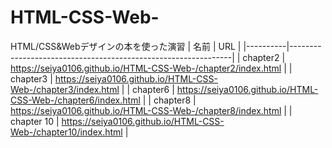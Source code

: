 # HTML-CSS-Web-
HTML/CSS&amp;Webデザインの本を使った演習
| 名前 | URL |
|----------|---------------------------------------------------------------|
| chapter2 | https://seiya0106.github.io/HTML-CSS-Web-/chapter2/index.html |
| chapter3 | https://seiya0106.github.io/HTML-CSS-Web-/chapter3/index.html |
| chapter6 | https://seiya0106.github.io/HTML-CSS-Web-/chapter6/index.html |
| chapter8 | https://seiya0106.github.io/HTML-CSS-Web-/chapter8/index.html |
| chapter 10 | https://seiya0106.github.io/HTML-CSS-Web-/chapter10/index.html |

